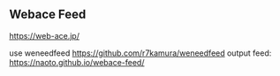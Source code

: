 Webace Feed
-------------------------------------------
https://web-ace.jp/

use weneedfeed https://github.com/r7kamura/weneedfeed
output feed: https://naoto.github.io/webace-feed/
